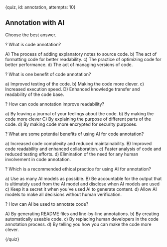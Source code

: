 
{quiz, id: annotation, attempts: 10}

## Annotation with AI

Choose the best answer.

? What is code annotation?

A) The process of adding explanatory notes to source code.
b) The act of formatting code for better readability.
c) The practice of optimizing code for better performance.
d) The act of managing versions of code.

? What is one benefit of code annotation?

a) Improved testing of the code.
b) Making the code more clever.
c) Increased execution speed.
D) Enhanced knowledge transfer and readability of the code base.

? How can code annotation improve readability?

a) By leaving a journal of your feelings about the code.
b) By making the code more clever
C) By explaining the purpose of different parts of the code.
d) By making code more encrypted for security purposes.

? What are some potential benefits of using AI for code annotation?

a) Increased code complexity and reduced maintainability.
B) Improved code readability and enhanced collaboration.
c) Faster analysis of code and reduced testing efforts.
d) Elimination of the need for any human involvement in code annotation.

? Which is a recommended ethical practice for using AI for annotation?

a) Use as many AI models as possible.
B) Be accountable for the output that is ultimately used from the AI model and disclose when AI models are used
c) Keep it a secret it when you've used AI to generate content.
d) Allow AI models to make all decisions without human verification.

? How can AI be used to annotate code?

A) By generating README files and line-by-line annotations.
b) By creating automatically useable code.
c) By replacing human developers in the code annotation process.
d) By telling you how you can make the code more clever.

{/quiz}
